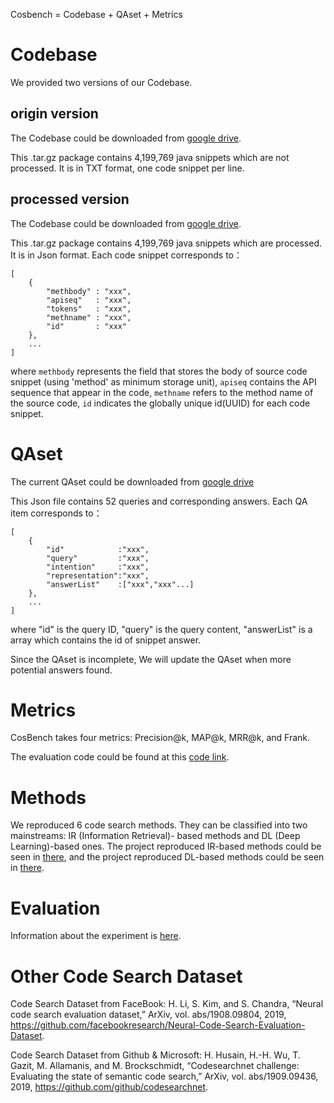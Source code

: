 
Cosbench = Codebase + QAset + Metrics

# Codebase
We provided two versions of our Codebase.

## origin version
The Codebase could be downloaded from [google drive](https://drive.google.com/file/d/1ADAP8-04o_EA-HOvQPwucudtufexLan5/view?usp=sharing).

This .tar.gz package contains 4,199,769 java snippets which are not processed.
It is in TXT format, one code snippet per line.

## processed version
The Codebase could be downloaded from [google drive](https://drive.google.com/file/d/1I5gimDYK7WaiGbSGnBO9jwT3txR1dHlY/view?usp=sharing).

This .tar.gz package contains 4,199,769 java snippets which are processed.
It is in Json format. Each code snippet corresponds to：

```
[   
    {
        "methbody" : "xxx",
        "apiseq"   : "xxx",
        "tokens"   : "xxx",
        "methname" : "xxx",
        "id"       : "xxx"
    },
    ...
]
```

where `methbody` represents the field that stores the body of source code snippet (using 'method' as minimum storage unit), `apiseq` contains the API sequence that appear in the code, `methname` refers to the method name of the source code, `id` indicates the globally unique id(UUID) for each code snippet.

# QAset
The current QAset could be downloaded from [google drive](https://drive.google.com/open?id=15umo6V56Rm-RuxQo1ZDxPtgg9FtSKPbp)

This Json file contains 52 queries and corresponding answers.
Each QA item corresponds to：


```
[ 
    {
        "id"            :"xxx",
        "query"         :"xxx",
        "intention"     :"xxx",
        "representation":"xxx",
        "answerList"    :["xxx","xxx"...]
    },
    ...
]
```

where "id" is the query ID, "query" is the query content, "answerList" is a array which contains the id of snippet answer. 

Since the QAset is incomplete, We will update the QAset when more potential answers found.

# Metrics
CosBench takes four metrics: Precision@k, MAP@k, MRR@k, and Frank.

The evaluation code could be found at this [code link](https://github.com/BASE-LAB-SJTU/CSES_IR/tree/master/src/main/java/CS/evaluation).

# Methods
We reproduced 6 code search methods. They can be classified into two mainstreams: IR (Information Retrieval)-
based methods and DL (Deep Learning)-based ones. The project reproduced IR-based methods could be seen in [there](https://github.com/BASE-LAB-SJTU/CSES_IR),  and the project reproduced DL-based methods could be seen in [there](https://github.com/BASE-LAB-SJTU/CSES_DL).

# Evaluation
Information about the experiment is [here](https://github.com/BASE-LAB-SJTU/CosBench/wiki/Experiments).

# Other Code Search Dataset
Code Search Dataset from FaceBook: H. Li, S. Kim, and S. Chandra, “Neural code search evaluation dataset,” ArXiv, vol. abs/1908.09804, 2019, https://github.com/facebookresearch/Neural-Code-Search-Evaluation-Dataset.

Code Search Dataset from Github & Microsoft: H. Husain, H.-H. Wu, T. Gazit, M. Allamanis, and M. Brockschmidt, “Codesearchnet challenge: Evaluating the state of semantic code search,” ArXiv, vol. abs/1909.09436, 2019, https://github.com/github/codesearchnet.

